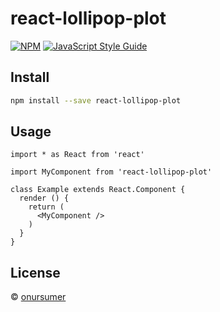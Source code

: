 # react-lollipop-plot

> 

[![NPM](https://img.shields.io/npm/v/react-lollipop-plot.svg)](https://www.npmjs.com/package/react-lollipop-plot) [![JavaScript Style Guide](https://img.shields.io/badge/code_style-standard-brightgreen.svg)](https://standardjs.com)

## Install

```bash
npm install --save react-lollipop-plot
```

## Usage

```tsx
import * as React from 'react'

import MyComponent from 'react-lollipop-plot'

class Example extends React.Component {
  render () {
    return (
      <MyComponent />
    )
  }
}
```

## License

 © [onursumer](https://github.com/onursumer)
